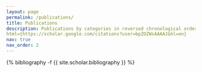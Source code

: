 ```yaml
---
layout: page
permalink: /publications/
title: Publications
description: Publications by categories in reversed chronological order.
html={https://scholar.google.com/citations?user=bpZOZWsAAAAJ&hl=en}
nav: true
nav_order: 2
---
```

<!-- _pages/publications.md -->
<div class="publications">

{% bibliography -f {{ site.scholar.bibliography }} %}

</div>
